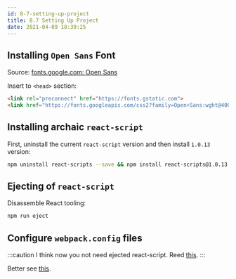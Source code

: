 ```yaml
---
id: 8-7-setting-up-project
title: 8.7 Setting Up Project
date: 2021-04-09 18:39:25
---
```


## Installing `Open Sans` Font

Source: <a href='https://fonts.google.com/specimen/Open+Sans' class='external'>fonts.google.com: Open Sans</a>

Insert to `<head>` section:

```html title="public/index.html"
<link rel="preconnect" href="https://fonts.gstatic.com">
<link href="https://fonts.googleapis.com/css2?family=Open+Sans:wght@400;700&display=swap" rel="stylesheet">
```

## Installing archaic `react-script`

First, uninstall the current `react-script` version and then install `1.0.13` version:

```bash npm2yarn
npm uninstall react-scripts --save && npm install react-scripts@1.0.13 --save
```

## Ejecting of `react-script`

Disassemble React tooling:

```bash npm2yarn
npm run eject
```

## Configure `webpack.config` files

:::caution
I think now you not need ejected react-script. Reed [this](8-6-must-read-enabling-css-module#).
:::

Better see [this](../5-styling-react-components-and-elements/5-10-0-working-with-css-modules#configure-webpackconfig-files).
